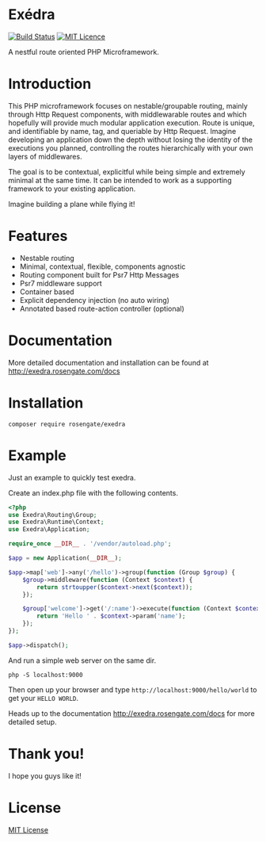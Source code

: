 Exédra
======
[![Build Status](https://travis-ci.org/Rosengate/exedra.svg?branch=master)](https://travis-ci.org/Rosengate/exedra)
[![MIT Licence](https://badges.frapsoft.com/os/mit/mit.png?v=103)](https://github.com/Rosengate/exedra/blob/master/LICENSE)

A nestful route oriented PHP Microframework.

Introduction
======
This PHP microframework focuses on nestable/groupable routing, mainly through Http Request components, with middlewarable routes and which hopefully will provide much modular application execution. Route is unique, and identifiable by name, tag, and queriable by Http Request. Imagine developing an application down the depth without losing the identity of the executions you planned, controlling the routes hierarchically with your own layers of middlewares.

The goal is to be contextual, explicitful while being simple and extremely minimal at the same time. It can be intended to work 
as a supporting framework to your existing application.

Imagine building a plane while flying it!

# Features
- Nestable routing
- Minimal, contextual, flexible, components agnostic
- Routing component built for Psr7 Http Messages
- Psr7 middleware support
- Container based
- Explicit dependency injection (no auto wiring)
- Annotated based route-action controller (optional)

Documentation
======
More detailed documentation and installation can be found at http://exedra.rosengate.com/docs

# Installation
```
composer require rosengate/exedra
```

# Example
Just an example to quickly test exedra.

Create an index.php file with the following contents.
```php
<?php
use Exedra\Routing\Group;
use Exedra\Runtime\Context;
use Exedra\Application;

require_once __DIR__ . '/vendor/autoload.php';

$app = new Application(__DIR__);

$app->map['web']->any('/hello')->group(function (Group $group) {
    $group->middleware(function (Context $context) {
        return strtoupper($context->next($context));
    });

    $group['welcome']->get('/:name')->execute(function (Context $context) {
        return 'Hello ' . $context->param('name');
    });
});

$app->dispatch();
```
And run a simple web server on the same dir.
```
php -S localhost:9000
```
Then open up your browser and type `http://localhost:9000/hello/world` to get your `HELLO WORLD`.

Heads up to the documentation http://exedra.rosengate.com/docs for more detailed setup.

Thank you!
======
I hope you guys like it!

License
======
[MIT License](LICENSE)
